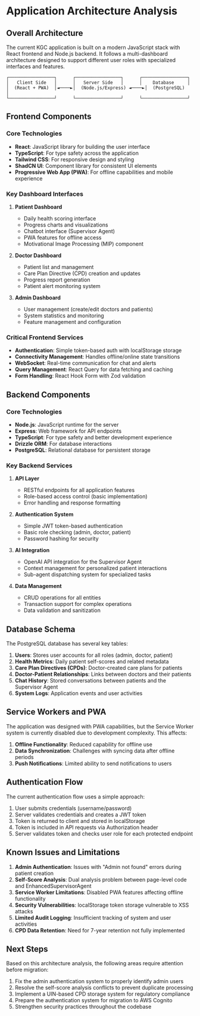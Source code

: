 # Application Architecture Analysis

## Overall Architecture

The current KGC application is built on a modern JavaScript stack with React frontend and Node.js backend. It follows a multi-dashboard architecture designed to support different user roles with specialized interfaces and features.

```
┌─────────────────┐      ┌─────────────────┐      ┌─────────────────┐
│   Client Side   │      │   Server Side   │      │    Database     │
│  (React + PWA)  │◄────►│  (Node.js/Express) ◄────►│  (PostgreSQL)   │
└─────────────────┘      └─────────────────┘      └─────────────────┘
```

## Frontend Components

### Core Technologies
- **React**: JavaScript library for building the user interface
- **TypeScript**: For type safety across the application
- **Tailwind CSS**: For responsive design and styling
- **ShadCN UI**: Component library for consistent UI elements
- **Progressive Web App (PWA)**: For offline capabilities and mobile experience

### Key Dashboard Interfaces
1. **Patient Dashboard**
   - Daily health scoring interface
   - Progress charts and visualizations
   - Chatbot interface (Supervisor Agent)
   - PWA features for offline access
   - Motivational Image Processing (MIP) component

2. **Doctor Dashboard**
   - Patient list and management
   - Care Plan Directive (CPD) creation and updates
   - Progress report generation
   - Patient alert monitoring system

3. **Admin Dashboard**
   - User management (create/edit doctors and patients)
   - System statistics and monitoring
   - Feature management and configuration

### Critical Frontend Services
- **Authentication**: Simple token-based auth with localStorage storage
- **Connectivity Management**: Handles offline/online state transitions
- **WebSocket**: Real-time communication for chat and alerts
- **Query Management**: React Query for data fetching and caching
- **Form Handling**: React Hook Form with Zod validation

## Backend Components

### Core Technologies
- **Node.js**: JavaScript runtime for the server
- **Express**: Web framework for API endpoints
- **TypeScript**: For type safety and better development experience
- **Drizzle ORM**: For database interactions
- **PostgreSQL**: Relational database for persistent storage

### Key Backend Services
1. **API Layer**
   - RESTful endpoints for all application features
   - Role-based access control (basic implementation)
   - Error handling and response formatting

2. **Authentication System**
   - Simple JWT token-based authentication
   - Basic role checking (admin, doctor, patient)
   - Password hashing for security

3. **AI Integration**
   - OpenAI API integration for the Supervisor Agent
   - Context management for personalized patient interactions
   - Sub-agent dispatching system for specialized tasks

4. **Data Management**
   - CRUD operations for all entities
   - Transaction support for complex operations
   - Data validation and sanitization

## Database Schema

The PostgreSQL database has several key tables:

1. **Users**: Stores user accounts for all roles (admin, doctor, patient)
2. **Health Metrics**: Daily patient self-scores and related metadata
3. **Care Plan Directives (CPDs)**: Doctor-created care plans for patients
4. **Doctor-Patient Relationships**: Links between doctors and their patients
5. **Chat History**: Stored conversations between patients and the Supervisor Agent
6. **System Logs**: Application events and user activities

## Service Workers and PWA

The application was designed with PWA capabilities, but the Service Worker system is currently disabled due to development complexity. This affects:

1. **Offline Functionality**: Reduced capability for offline use
2. **Data Synchronization**: Challenges with syncing data after offline periods
3. **Push Notifications**: Limited ability to send notifications to users

## Authentication Flow

The current authentication flow uses a simple approach:

1. User submits credentials (username/password)
2. Server validates credentials and creates a JWT token
3. Token is returned to client and stored in localStorage
4. Token is included in API requests via Authorization header
5. Server validates token and checks user role for each protected endpoint

## Known Issues and Limitations

1. **Admin Authentication**: Issues with "Admin not found" errors during patient creation
2. **Self-Score Analysis**: Dual analysis problem between page-level code and EnhancedSupervisorAgent
3. **Service Worker Limitations**: Disabled PWA features affecting offline functionality
4. **Security Vulnerabilities**: localStorage token storage vulnerable to XSS attacks
5. **Limited Audit Logging**: Insufficient tracking of system and user activities
6. **CPD Data Retention**: Need for 7-year retention not fully implemented

## Next Steps

Based on this architecture analysis, the following areas require attention before migration:

1. Fix the admin authentication system to properly identify admin users
2. Resolve the self-score analysis conflicts to prevent duplicate processing
3. Implement a UIN-based CPD storage system for regulatory compliance
4. Prepare the authentication system for migration to AWS Cognito
5. Strengthen security practices throughout the codebase